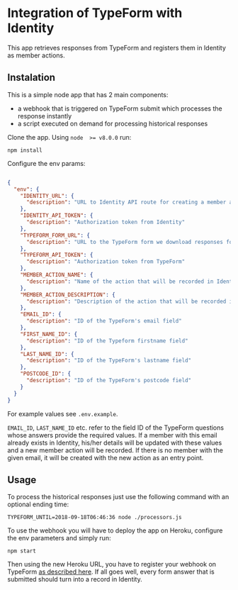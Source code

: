 # Integration of TypeForm with Identity

This app retrieves responses from TypeForm and registers them in Identity as member actions.

## Instalation

This is a simple node app that has 2 main components:
 - a webhook that is triggered on TypeForm submit which processes the response instantly
 - a script executed on demand for processing historical responses

Clone the app. Using `node  >= v8.0.0` run:

```
npm install
```

Configure the env params:

```json

{
  "env": {
    "IDENTITY_URL": {
      "description": "URL to Identity API route for creating a member action"
    },
    "IDENTITY_API_TOKEN": {
      "description": "Authorization token from Identity"
    },
    "TYPEFORM_FORM_URL": {
      "description": "URL to the TypeForm form we download responses for"
    },
    "TYPEFORM_API_TOKEN": {
      "description": "Authorization token from TypeForm"
    },
    "MEMBER_ACTION_NAME": {
      "description": "Name of the action that will be recorded in Identity"
    },
    "MEMBER_ACTION_DESCRIPTION": {
      "description": "Description of the action that will be recorded in Identity"
    },
    "EMAIL_ID": {
      "description": "ID of the TypeForm's email field"
    },
    "FIRST_NAME_ID": {
      "description": "ID of the Typeform firstname field"
    },
    "LAST_NAME_ID": {
      "description": "ID of the TypeForm's lastname field"
    },
    "POSTCODE_ID": {
      "description": "ID of the TypeForm's postcode field"
    }
  }
}
```

For example values see `.env.example`.

`EMAIL_ID`, `LAST_NAME_ID` etc. refer to the field ID of the TypeForm questions whose answers provide the required values. If a member with this email already exists in Identity, his/her details will be updated with these values and a new member action will be recorded.
If there is no member with the given email, it will be created with the new action as an entry point.

## Usage

To process the historical responses just use the following command with an optional ending time:

```
TYPEFORM_UNTIL=2018-09-18T06:46:36 node ./processors.js
```

To use the webhook you will have to deploy the app on Heroku, configure the env parameters and simply run:

```
npm start
```

Then using the new Heroku URL, you have to register your webhook on TypeForm [as described here](https://developer.typeform.com/webhooks/reference/create-or-update-webhook/).
If all goes well, every form answer that is submitted should turn into a record in Identity.
